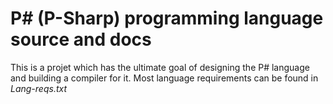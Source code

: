 # P# (P-Sharp) programming language source and docs

This is a projet which has the ultimate goal of designing the P# language and building a compiler for it. Most language requirements can be found in *Lang-reqs.txt*